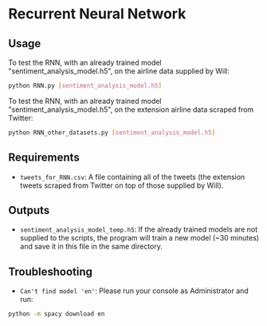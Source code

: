 # Recurrent Neural Network

## Usage

To test the RNN, with an already trained model "sentiment_analysis_model.h5", on the airline data supplied by Will:

```bash
python RNN.py [sentiment_analysis_model.h5]
```

To test the RNN, with an already trained model "sentiment_analysis_model.h5", on the extension airline data scraped from Twitter:

```bash
python RNN_other_datasets.py [sentiment_analysis_model.h5]
```

## Requirements

- ```tweets_for_RNN.csv```: A file containing all of the tweets (the extension tweets scraped from Twitter on top of those supplied by Will).

## Outputs

- ```sentiment_analysis_model_temp.h5```: If the already trained models are not supplied to the scripts, the program will train a new model (\~30 minutes) and save it in this file in the same directory.

## Troubleshooting

- ```Can't find model 'en'```: Please run your console as Administrator and run:

```bash
python -m spacy download en
```
